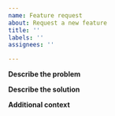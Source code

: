 ```yaml
---
name: Feature request
about: Request a new feature
title: ''
labels: ''
assignees: ''

---
```


**Describe the problem**

**Describe the solution**

**Additional context**
